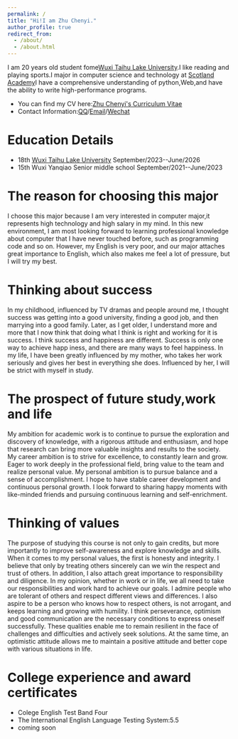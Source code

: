 ```yaml
---
permalink: /
title: "Hi!I am Zhu Chenyi."
author_profile: true
redirect_from: 
  - /about/
  - /about.html
---
```


I am 20 years old student fome[Wuxi Taihu Lake University](http://www.wxu.edu.cn/).I like reading and playing sports.I major in computer science and technology at [Scotland Academy](http://www.wxu.edu.cn/2022zy/25290.htm)I have a comprehensive understanding of python,Web,and have the ability to write high-performance programs.
* You can find my CV here:[Zhu Chenyi's Curriculum Vitae](../assets/zhuchenyi_cv.pdf)
* Contact Information:[QQ](../images/QQ.jpg)/[Email](mailto:70246206@qq.com)/[Wechat](../images/wechat.jpg)

Education Details
=====
* 18th [Wuxi Taihu Lake University](http://www.wxu.edu.cn/)                         September/2023--June/2026
* 15th Wuxi Yanqiao Senior middle school                                            September/2021--June/2023

The reason for choosing this major
======
I choose this major because I am very interested in computer major,it represents high technology and high salary in my mind. In this new environment, I am most looking forward to learning professional knowledge about computer that I have never touched before, such as programming code and so on. However, my English is very poor, and our major attaches great importance to English, which also makes me feel a lot of pressure, but I will try my best.


Thinking about success
======
In my childhood, influenced by TV dramas and people around me, I thought success was getting into a good university, finding a good job, and then marrying into a good family. Later, as I get older, I understand more and more that I now think that doing what I think is right and working for it is success. I think success and happiness are different. Success is only one way to achieve happ
iness, and there are many ways to feel happiness. In my life, I have been greatly influenced by my mother, who takes her work seriously and gives her best in everything she does. Influenced by her, I will be strict with myself in study.


The prospect of future study,work and life
======
My ambition for academic work is to continue to pursue the exploration and discovery of knowledge, with a rigorous attitude and enthusiasm, and hope that research can bring more valuable insights and results to the society. My career ambition is to strive for excellence, to constantly learn and grow. Eager to work deeply in the professional field, bring value to the team and realize personal value. My personal ambition is to pursue balance and a sense of accomplishment. I hope to have stable career development and continuous personal growth. I look forward to sharing happy moments with like-minded friends and pursuing continuous learning and self-enrichment.


Thinking of values
======
The purpose of studying this course is not only to gain credits, but more importantly to improve self-awareness and explore knowledge and skills. When it comes to my personal values, the first is honesty and integrity. I believe that only by treating others sincerely can we win the respect and trust of others. In addition, I also attach great importance to responsibility and diligence. In my opinion, whether in work or in life, we all need to take our responsibilities and work hard to achieve our goals. I admire people who are tolerant of others and respect different views and differences. I also aspire to be a person who knows how to respect others, is not arrogant, and keeps learning and growing with humility. I think perseverance, optimism and good communication are the necessary conditions to express oneself successfully. These qualities enable me to remain resilient in the face of challenges and difficulties and actively seek solutions. At the same time, an optimistic attitude allows me to maintain a positive attitude and better cope with various situations in life.


College experience and award certificates
======
* Colege English Test Band Four
* The International English Language Testing System:5.5
* coming soon

